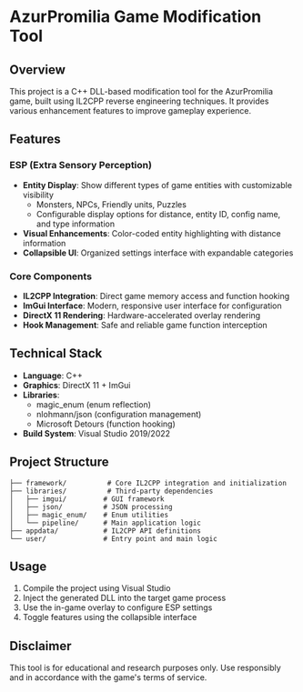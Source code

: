 # AzurPromilia Game Modification Tool

## Overview

This project is a C++ DLL-based modification tool for the AzurPromilia game, built using IL2CPP reverse engineering techniques. It provides various enhancement features to improve gameplay experience.

## Features

### ESP (Extra Sensory Perception)
- **Entity Display**: Show different types of game entities with customizable visibility
  - Monsters, NPCs, Friendly units, Puzzles
  - Configurable display options for distance, entity ID, config name, and type information
- **Visual Enhancements**: Color-coded entity highlighting with distance information
- **Collapsible UI**: Organized settings interface with expandable categories

### Core Components
- **IL2CPP Integration**: Direct game memory access and function hooking
- **ImGui Interface**: Modern, responsive user interface for configuration
- **DirectX 11 Rendering**: Hardware-accelerated overlay rendering
- **Hook Management**: Safe and reliable game function interception

## Technical Stack

- **Language**: C++
- **Graphics**: DirectX 11 + ImGui
- **Libraries**: 
  - magic_enum (enum reflection)
  - nlohmann/json (configuration management)
  - Microsoft Detours (function hooking)
- **Build System**: Visual Studio 2019/2022

## Project Structure

```
├── framework/          # Core IL2CPP integration and initialization
├── libraries/          # Third-party dependencies
│   ├── imgui/         # GUI framework
│   ├── json/          # JSON processing
│   ├── magic_enum/    # Enum utilities
│   └── pipeline/      # Main application logic
├── appdata/           # IL2CPP API definitions
└── user/              # Entry point and main logic
```

## Usage

1. Compile the project using Visual Studio
2. Inject the generated DLL into the target game process
3. Use the in-game overlay to configure ESP settings
4. Toggle features using the collapsible interface

## Disclaimer

This tool is for educational and research purposes only. Use responsibly and in accordance with the game's terms of service.